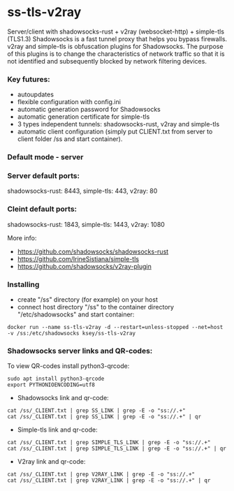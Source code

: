 # ss-tls-v2ray
Server/client with shadowsocks-rust + v2ray (websocket-http) + simple-tls (TLS1.3)
Shadowsocks is a fast tunnel proxy that helps you bypass firewalls.
v2ray and simple-tls is obfuscation plugins for Shadowsocks. The purpose of this plugins is to change the characteristics of network traffic so that it is not identified and subsequently blocked by network filtering devices.

### Key futures:
- autoupdates
- flexible configuration with config.ini
- automatic generation password for Shadowsocks
- automatic generation certificate for simple-tls 
- 3 types independent tunnels: shadowsocks-rust, v2ray and simple-tls
- automatic client configuration (simply put CLIENT.txt from server to client folder /ss and start container).

### Default mode - server

### Server default ports:
shadowsocks-rust: 8443, simple-tls: 443, v2ray: 80

### Cleint default ports:
shadowsocks-rust: 1843, simple-tls: 1443, v2ray: 1080

More info:
- https://github.com/shadowsocks/shadowsocks-rust
- https://github.com/IrineSistiana/simple-tls
- https://github.com/shadowsocks/v2ray-plugin

### Installing
- сreate "/ss" directory (for example) on your host
- connect host directory "/ss" to the container directory "/etc/shadowsocks" and start container:
```
docker run --name ss-tls-v2ray -d --restart=unless-stopped --net=host -v /ss:/etc/shadowsocks ksey/ss-tls-v2ray
```

### Shadowsocks server links and QR-codes:
To view QR-codes install python3-qrcode:
```
sudo apt install python3-qrcode
export PYTHONIOENCODING=utf8
```
- Shadowsocks link and qr-code:
```
cat /ss/_CLIENT.txt | grep SS_LINK | grep -E -o "ss://.+"
cat /ss/_CLIENT.txt | grep SS_LINK | grep -E -o "ss://.+" | qr
```

- Simple-tls link and qr-code:
```
cat /ss/_CLIENT.txt | grep SIMPLE_TLS_LINK | grep -E -o "ss://.+"
cat /ss/_CLIENT.txt | grep SIMPLE_TLS_LINK | grep -E -o "ss://.+" | qr
```

- V2ray link and qr-code:
```
cat /ss/_CLIENT.txt | grep V2RAY_LINK | grep -E -o "ss://.+"
cat /ss/_CLIENT.txt | grep V2RAY_LINK | grep -E -o "ss://.+" | qr
```
